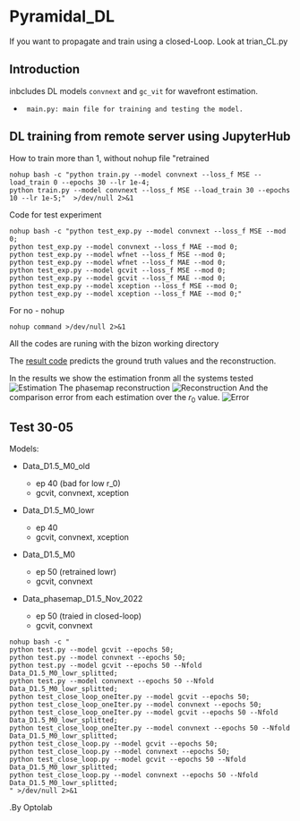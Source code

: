 # Pyramidal_DL

If you want to propagate and train using a closed-Loop. Look at trian_CL.py


## Introduction
inbcludes DL models `convnext` and `gc_vit` for wavefront estimation.

*      main.py: main file for training and testing the model.


## DL training from remote server using JupyterHub
 How to train more than 1, without nohup file "retrained

``` branch
nohup bash -c "python train.py --model convnext --loss_f MSE --load_train 0 --epochs 30 --lr 1e-4; 
python train.py --model convnext --loss_f MSE --load_train 30 --epochs 10 --lr 1e-5;"  >/dev/null 2>&1
```


Code for test experiment

```branch
nohup bash -c "python test_exp.py --model convnext --loss_f MSE --mod 0;
python test_exp.py --model convnext --loss_f MAE --mod 0;
python test_exp.py --model wfnet --loss_f MSE --mod 0;
python test_exp.py --model wfnet --loss_f MAE --mod 0;
python test_exp.py --model gcvit --loss_f MSE --mod 0;
python test_exp.py --model gcvit --loss_f MAE --mod 0;
python test_exp.py --model xception --loss_f MSE --mod 0;
python test_exp.py --model xception --loss_f MAE --mod 0;"
```

For no - nohup
```branch
nohup command >/dev/null 2>&1
```


All the codes are runing with the bizon working directory

The [result code](./test_jupyter.ipynb) predicts the ground truth values and the reconstruction.

In the results we show the estimation fronm all the systems tested
![Estimation](./figures/estimations.png)
The phasemap reconstruction
![Reconstruction](./figures/reconstruction.png)
And the comparison error from each estimation over the $r_0$ value.
![Error](./figures/error.png)

## Test 30-05

Models:
* Data_D1.5_M0_old
	* ep 40 (bad for low r_0)
	* gcvit, convnext, xception

* Data_D1.5_M0_lowr
	* ep 40
	* gcvit, convnext, xception 
* Data_D1.5_M0
	* ep 50 (retrained lowr)
	* gcvit, convnext
* Data_phasemap_D1.5_Nov_2022
	* ep 50 (traied in closed-loop)
	* gcvit, convnext



```branch
nohup bash -c "
python test.py --model gcvit --epochs 50;
python test.py --model convnext --epochs 50;
python test.py --model gcvit --epochs 50 --Nfold Data_D1.5_M0_lowr_splitted;
python test.py --model convnext --epochs 50 --Nfold Data_D1.5_M0_lowr_splitted;
python test_close_loop_oneIter.py --model gcvit --epochs 50;
python test_close_loop_oneIter.py --model convnext --epochs 50;
python test_close_loop_oneIter.py --model gcvit --epochs 50 --Nfold Data_D1.5_M0_lowr_splitted;
python test_close_loop_oneIter.py --model convnext --epochs 50 --Nfold Data_D1.5_M0_lowr_splitted;
python test_close_loop.py --model gcvit --epochs 50;
python test_close_loop.py --model convnext --epochs 50;
python test_close_loop.py --model gcvit --epochs 50 --Nfold Data_D1.5_M0_lowr_splitted;
python test_close_loop.py --model convnext --epochs 50 --Nfold Data_D1.5_M0_lowr_splitted;
" >/dev/null 2>&1
```


.By Optolab
